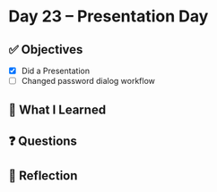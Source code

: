 
# Day 23 – Presentation Day

## ✅ Objectives
- [x] Did a Presentation
- [ ] Changed password dialog workflow

## 📘 What I Learned

## ❓ Questions


## 💬 Reflection

